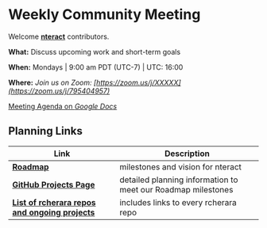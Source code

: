 # Weekly Community Meeting

Welcome [**nteract**](https://rcherara.io) contributors.

**What:** Discuss upcoming work and short-term goals

**When:** Mondays | 9:00 am PDT (UTC-7) | UTC: 16:00

**Where:** _Join us on Zoom: [https://zoom.us/j/XXXXX](https://zoom.us/j/795404957)_

[Meeting Agenda on _Google Docs_](https://docs.google.com/document/d/xxxxxxxxxx/edit)

## Planning Links

| Link                                                                                                | Description                                                  |
|-----------------------------------------------------------------------------------------------------|--------------------------------------------------------------|
| [**Roadmap**](https://docs.google.com/document/d/xxxxxxx/edit) | milestones and vision for nteract                            |
| [**GitHub Projects Page**](https://github.com/orgs/rcherara/projects)                                | detailed planning information to meet our Roadmap milestones |
| [**List of rcherara repos and ongoing projects**](./project-list.md)                                 | includes links to every rcherara repo                         |
